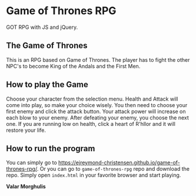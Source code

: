 # Game of Thrones RPG
GOT RPG with JS and jQuery.

## The Game of Thrones

This is an RPG based on Game of Thrones. The player has to fight the other NPC's to become King of the Andals and the First Men. 

## How to play the Game

Choose your character from the selection menu. Health and Attack will come into play, so make your choice wisely. You then need to choose your first enemy and click the attack button. Your attack power will increase on each blow to your enemy. After defeating your enemy, you choose the next one. If you are running low on health, click a heart of R'hllor and it will restore your life.

## How to run the program

You can simply go to https://ejreymond-christensen.github.io/game-of-thrones-rpg/. Or you can go to `game-of-thrones-rpg` repo and download the repo. Simply open `index.html` in your favorite browser and start playing.


**Valar Morghulis**
